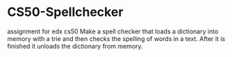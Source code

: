 # CS50-Spellchecker
assignment for edx cs50
Make a spell checker that loads a dictionary into memory with a trie and then checks the spelling of words in a text.
After it is finished it unloads the dictionary from memory.
